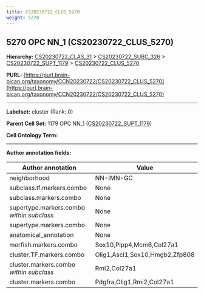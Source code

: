 ```yaml
---
title: CS20230722_CLUS_5270
weight: 5270
---
```

## 5270 OPC NN_1 (CS20230722_CLUS_5270)
<b>Hierarchy: </b>
[CS20230722_CLAS_31](../CS20230722_CLAS_31) >
[CS20230722_SUBC_326](../CS20230722_SUBC_326) >
[CS20230722_SUPT_1179](../CS20230722_SUPT_1179) >
[CS20230722_CLUS_5270](../CS20230722_CLUS_5270)

**PURL:** [https://purl.brain-bican.org/taxonomy/CCN20230722/CS20230722_CLUS_5270](https://purl.brain-bican.org/taxonomy/CCN20230722/CS20230722_CLUS_5270)

---


**Labelset:** cluster (Rank: 0)

**Parent Cell Set:** 1179 OPC NN_1 ([CS20230722_SUPT_1179](../CS20230722_SUPT_1179))



**Cell Ontology Term:** 

[MARKER GENES.]: #


---

[TRANSFERRED ANNOTATIONS.]: #


[AUTHOR ANNOTATION FIELDS.]: #


**Author annotation fields:**

| Author annotation | Value |
|-------------------|-------|
|neighborhood|NN-IMN-GC|
|subclass.tf.markers.combo|None|
|subclass.markers.combo|None|
|supertype.markers.combo _within subclass_|None|
|supertype.markers.combo|None|
|anatomical_annotation|None|
|merfish.markers.combo|Sox10,Plpp4,Mcm6,Col27a1|
|cluster.TF.markers.combo|Olig1,Ascl1,Sox10,Hmgb2,Zfp808|
|cluster.markers.combo _within subclass_|Rmi2,Col27a1|
|cluster.markers.combo|Pdgfra,Olig1,Rmi2,Col27a1|
